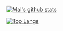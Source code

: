 [![Mal's github stats](https://github-readme-stats.vercel.app/api?username=lamle154&count_private=true&show_icons=true&theme=dark)](https://github.com/lamle154/lamle154)

[![Top Langs](https://github-readme-stats.vercel.app/api/top-langs/?username=lamle154&theme=dark&layout=compact)](https://github.com/lamle154/lamle154)
